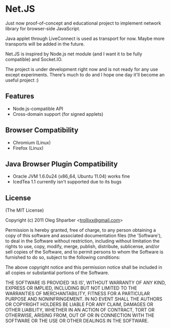
# Net.JS

  Just now proof-of-concept and educational project to implement
  network library for browser-side JavaScript.

  Java applet through LiveConnect is used as transport for now.
  Maybe more transports will be added in the future.

  Net.JS is inspired by Node.js net module (and I want it to be fully
  compatible) and Socket.IO.

  The project is under development right now and is not ready for any
  use except experiments. There's much to do and I hope one day it'll
  become an useful project :)

## Features

  * Node.js-compatible API
  * Cross-domain support (for signed applets)

## Browser Compatibility

  * Chromium (Linux)
  * Firefox (Linux)

## Java Browser Plugin Compatibility

  * Oracle JVM 1.6.0u24 (x86_64, Ubuntu 11.04) works fine
  * IcedTea 1.1 currently isn't supported due to its bugs

## License

(The MIT License)

Copyright (c) 2011 Oleg Shparber &lt;trollixx@gmail.com&gt;

Permission is hereby granted, free of charge, to any person obtaining
a copy of this software and associated documentation files (the
'Software'), to deal in the Software without restriction, including
without limitation the rights to use, copy, modify, merge, publish,
distribute, sublicense, and/or sell copies of the Software, and to
permit persons to whom the Software is furnished to do so, subject to
the following conditions:

The above copyright notice and this permission notice shall be
included in all copies or substantial portions of the Software.

THE SOFTWARE IS PROVIDED 'AS IS', WITHOUT WARRANTY OF ANY KIND,
EXPRESS OR IMPLIED, INCLUDING BUT NOT LIMITED TO THE WARRANTIES OF
MERCHANTABILITY, FITNESS FOR A PARTICULAR PURPOSE AND NONINFRINGEMENT.
IN NO EVENT SHALL THE AUTHORS OR COPYRIGHT HOLDERS BE LIABLE FOR ANY
CLAIM, DAMAGES OR OTHER LIABILITY, WHETHER IN AN ACTION OF CONTRACT,
TORT OR OTHERWISE, ARISING FROM, OUT OF OR IN CONNECTION WITH THE
SOFTWARE OR THE USE OR OTHER DEALINGS IN THE SOFTWARE.
